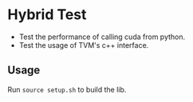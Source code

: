 # Hybrid Test

- Test the performance of calling cuda from python.
- Test the usage of TVM's c++ interface. 

## Usage

Run `source setup.sh` to build the lib.
